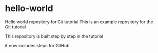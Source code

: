 # hello-world
Hello world repository for Git tutorial
This is an example repository for the Git tutorial

This repository is built step by step in the tutorial

it now includes steps for GitHub
